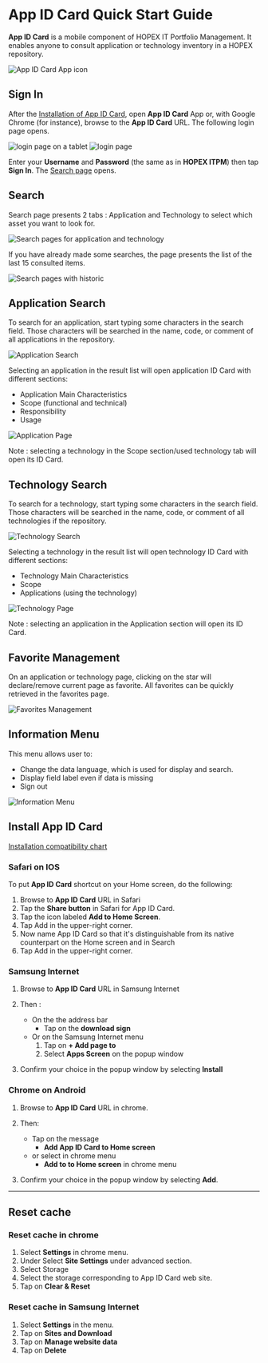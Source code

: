 # App ID Card Quick Start Guide

**App ID Card** is a mobile component of HOPEX IT Portfolio Management. It enables anyone to consult application or technology inventory in a HOPEX repository.

![App ID Card App icon](images/QSG-AppLogo.png)

## Sign In

After the [Installation of App ID Card](#install-app-id-card), open **App ID Card** App or, with Google Chrome (for instance), browse to the **App ID Card** URL. The following login page opens.

![login page on a tablet](images/QSG-TabletLoginPage.png)  ![login page](images/QSG-PhoneLoginPage.png)

Enter your **Username** and **Password** (the same as in **HOPEX ITPM**) then tap **Sign In**. The [Search page](#search) opens.

## Search

Search page presents 2 tabs : Application and Technology to select which asset you want to look for.

![Search pages for application and technology](images/QSG-SearchPages.png)

If you have already made some searches, the page presents the list of the last 15 consulted items.

![Search pages with historic](images/QSG-SearchPagesWithHistoric.png)

## Application Search

To search for an application, start typing some characters in the search field. Those characters will be searched in the name, code, or comment of all applications in the repository.

![Application Search](images/QSG-SearchPageApplication.png)

Selecting an application in the result list will open application ID Card with different sections:

- Application Main Characteristics
- Scope (functional and technical)
- Responsibility
- Usage

![Application Page](images/QSG-ApplicationPage.png)

Note : selecting a technology in the Scope section/used technology tab will open its ID Card.

## Technology Search

To search for a technology, start typing some characters in the search field. Those characters will be searched in the name, code, or comment of all technologies if the repository.

![Technology Search](images/QSG-SearchPageTechnology.png)

Selecting a technology in the result list will open technology ID Card with different sections:

- Technology Main Characteristics
- Scope
- Applications (using the technology)

![Technology Page](images/QSG-TechnologyPage.png)

Note : selecting an application in the Application section will open its ID Card.

## Favorite Management

On an application or technology page, clicking on the star will declare/remove current page as favorite. All favorites can be quickly retrieved in the favorites page.

![Favorites Management](images/QSG-FavoritesManagement.png)

## Information Menu

This menu allows user to:

- Change the data language, which is used for display and search.
- Display field label even if data is missing
- Sign out

![Information Menu](images/QSG-InformationMenu.png)

## Install App ID Card

[Installation compatibility chart](https://caniuse.com/#feat=serviceworkers)

### Safari on IOS

To put **App ID Card** shortcut on your Home screen, do the following:

1. Browse to **App ID Card**  URL  in Safari
1. Tap the **Share button** in Safari for App ID Card.
1. Tap the icon labeled **Add to Home Screen**.
1. Tap Add in the upper-right corner.
1. Now name App ID Card so that it's distinguishable from its native counterpart on the Home screen and in Search
1. Tap Add in the upper-right corner.

### Samsung Internet

1. Browse to **App ID Card** URL in Samsung Internet
1. Then :
   - On the the address bar
     - Tap on the **download sign**
   - Or on the Samsung Internet menu
     1. Tap on **+ Add page to**
     1. Select **Apps Screen** on the popup window
  
1. Confirm your choice in the popup window by selecting **Install**

### Chrome on Android

1. Browse to **App ID Card** URL in chrome.
1. Then:

   - Tap on the message
     - **Add App ID Card to Home screen**
   - or select in chrome menu
     - **Add to to Home screen** in chrome menu
1. Confirm your choice in the popup window by selecting **Add**.  

---

## Reset cache

### Reset cache in chrome

1. Select **Settings** in chrome menu.
1. Under Select **Site Settings** under advanced section.
1. Select Storage
1. Select the storage corresponding to App ID Card web site.
1. Tap on **Clear & Reset**

### Reset cache in Samsung Internet

1. Select **Settings** in the menu.
1. Tap on **Sites and Download**
1. Tap on **Manage website data**
1. Tap on **Delete**
